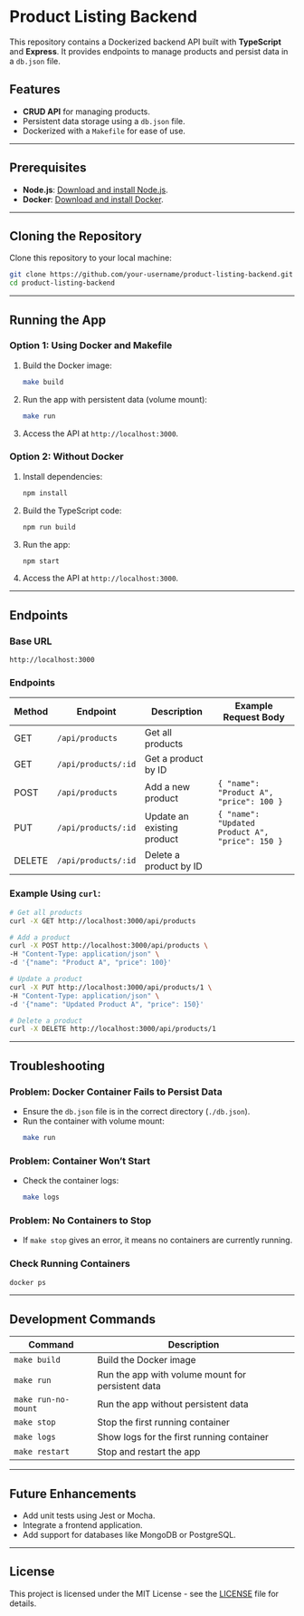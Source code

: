 # Product Listing Backend

This repository contains a Dockerized backend API built with **TypeScript** and **Express**. It provides endpoints to manage products and persist data in a `db.json` file.

## Features
- **CRUD API** for managing products.
- Persistent data storage using a `db.json` file.
- Dockerized with a `Makefile` for ease of use.

---

## Prerequisites
- **Node.js**: [Download and install Node.js](https://nodejs.org/).
- **Docker**: [Download and install Docker](https://www.docker.com/).

---

## Cloning the Repository
Clone this repository to your local machine:
```bash
git clone https://github.com/your-username/product-listing-backend.git
cd product-listing-backend
```

---

## Running the App

### **Option 1: Using Docker and Makefile**

1. Build the Docker image:
   ```bash
   make build
   ```
2. Run the app with persistent data (volume mount):
   ```bash
   make run
   ```
3. Access the API at `http://localhost:3000`.

### **Option 2: Without Docker**

1. Install dependencies:
   ```bash
   npm install
   ```
2. Build the TypeScript code:
   ```bash
   npm run build
   ```
3. Run the app:
   ```bash
   npm start
   ```
4. Access the API at `http://localhost:3000`.

---

## Endpoints

### **Base URL**
`http://localhost:3000`

### **Endpoints**

| Method | Endpoint           | Description               | Example Request Body                   |
|--------|--------------------|---------------------------|-----------------------------------------|
| GET    | `/api/products`    | Get all products          |                                         |
| GET    | `/api/products/:id`| Get a product by ID       |                                         |
| POST   | `/api/products`    | Add a new product         | `{ "name": "Product A", "price": 100 }`|
| PUT    | `/api/products/:id`| Update an existing product| `{ "name": "Updated Product A", "price": 150 }`|
| DELETE | `/api/products/:id`| Delete a product by ID    |                                         |

### Example Using `curl`:
```bash
# Get all products
curl -X GET http://localhost:3000/api/products

# Add a product
curl -X POST http://localhost:3000/api/products \
-H "Content-Type: application/json" \
-d '{"name": "Product A", "price": 100}'

# Update a product
curl -X PUT http://localhost:3000/api/products/1 \
-H "Content-Type: application/json" \
-d '{"name": "Updated Product A", "price": 150}'

# Delete a product
curl -X DELETE http://localhost:3000/api/products/1
```

---

## Troubleshooting

### **Problem: Docker Container Fails to Persist Data**
- Ensure the `db.json` file is in the correct directory (`./db.json`).
- Run the container with volume mount:
  ```bash
  make run
  ```

### **Problem: Container Won’t Start**
- Check the container logs:
  ```bash
  make logs
  ```

### **Problem: No Containers to Stop**
- If `make stop` gives an error, it means no containers are currently running.

### **Check Running Containers**
```bash
docker ps
```

---

## Development Commands

| Command              | Description                                         |
|----------------------|-----------------------------------------------------|
| `make build`         | Build the Docker image                              |
| `make run`           | Run the app with volume mount for persistent data   |
| `make run-no-mount`  | Run the app without persistent data                 |
| `make stop`          | Stop the first running container                    |
| `make logs`          | Show logs for the first running container           |
| `make restart`       | Stop and restart the app                            |

---

## Future Enhancements
- Add unit tests using Jest or Mocha.
- Integrate a frontend application.
- Add support for databases like MongoDB or PostgreSQL.

---

## License
This project is licensed under the MIT License - see the [LICENSE](LICENSE) file for details.
